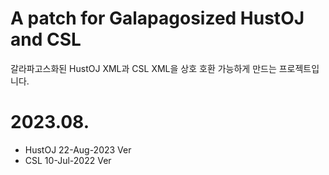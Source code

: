 # A patch for Galapagosized HustOJ and CSL

갈라파고스화된 HustOJ XML과 CSL XML을 상호 호환 가능하게 만드는 프로젝트입니다.

# 2023.08.
* HustOJ 22-Aug-2023 Ver
* CSL 10-Jul-2022 Ver
